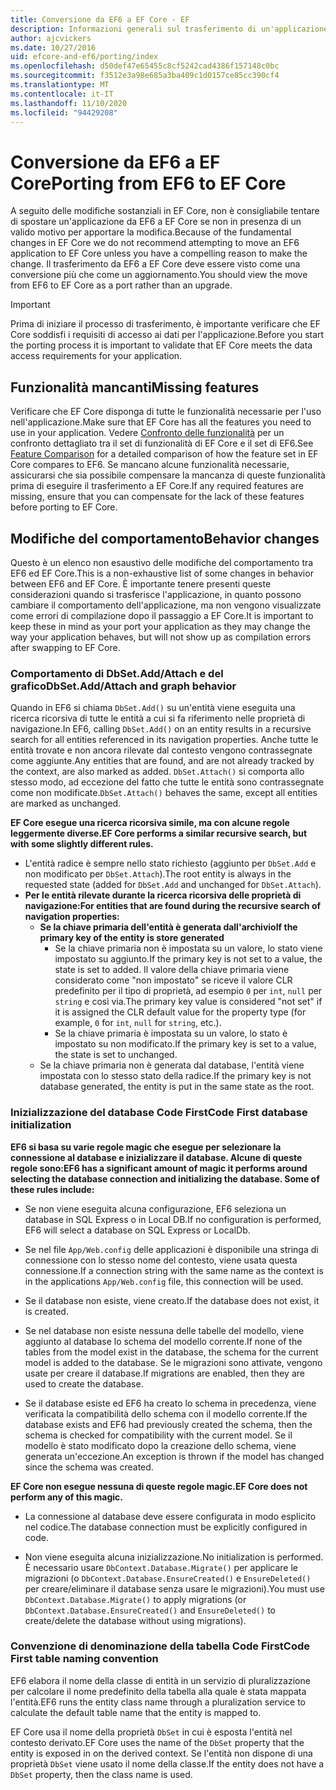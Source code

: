 ```yaml
---
title: Conversione da EF6 a EF Core - EF
description: Informazioni generali sul trasferimento di un'applicazione da Entity Framework 6 a Entity Framework Core
author: ajcvickers
ms.date: 10/27/2016
uid: efcore-and-ef6/porting/index
ms.openlocfilehash: d50def47e65455c8cf5242cad4386f157148c0bc
ms.sourcegitcommit: f3512e3a98e685a3ba409c1d0157ce85cc390cf4
ms.translationtype: MT
ms.contentlocale: it-IT
ms.lasthandoff: 11/10/2020
ms.locfileid: "94429208"
---
```

# <a name="porting-from-ef6-to-ef-core"></a><span data-ttu-id="838c5-103">Conversione da EF6 a EF Core</span><span class="sxs-lookup"><span data-stu-id="838c5-103">Porting from EF6 to EF Core</span></span>

<span data-ttu-id="838c5-104">A seguito delle modifiche sostanziali in EF Core, non è consigliabile tentare di spostare un'applicazione da EF6 a EF Core se non in presenza di un valido motivo per apportare la modifica.</span><span class="sxs-lookup"><span data-stu-id="838c5-104">Because of the fundamental changes in EF Core we do not recommend attempting to move an EF6 application to EF Core unless you have a compelling reason to make the change.</span></span>
<span data-ttu-id="838c5-105">Il trasferimento da EF6 a EF Core deve essere visto come una conversione più che come un aggiornamento.</span><span class="sxs-lookup"><span data-stu-id="838c5-105">You should view the move from EF6 to EF Core as a port rather than an upgrade.</span></span>

> [!IMPORTANT]
> <span data-ttu-id="838c5-106">Prima di iniziare il processo di trasferimento, è importante verificare che EF Core soddisfi i requisiti di accesso ai dati per l'applicazione.</span><span class="sxs-lookup"><span data-stu-id="838c5-106">Before you start the porting process it is important to validate that EF Core meets the data access requirements for your application.</span></span>

## <a name="missing-features"></a><span data-ttu-id="838c5-107">Funzionalità mancanti</span><span class="sxs-lookup"><span data-stu-id="838c5-107">Missing features</span></span>

<span data-ttu-id="838c5-108">Verificare che EF Core disponga di tutte le funzionalità necessarie per l'uso nell'applicazione.</span><span class="sxs-lookup"><span data-stu-id="838c5-108">Make sure that EF Core has all the features you need to use in your application.</span></span> <span data-ttu-id="838c5-109">Vedere [Confronto delle funzionalità](xref:efcore-and-ef6/index) per un confronto dettagliato tra il set di funzionalità di EF Core e il set di EF6.</span><span class="sxs-lookup"><span data-stu-id="838c5-109">See [Feature Comparison](xref:efcore-and-ef6/index) for a detailed comparison of how the feature set in EF Core compares to EF6.</span></span> <span data-ttu-id="838c5-110">Se mancano alcune funzionalità necessarie, assicurarsi che sia possibile compensare la mancanza di queste funzionalità prima di eseguire il trasferimento a EF Core.</span><span class="sxs-lookup"><span data-stu-id="838c5-110">If any required features are missing, ensure that you can compensate for the lack of these features before porting to EF Core.</span></span>

## <a name="behavior-changes"></a><span data-ttu-id="838c5-111">Modifiche del comportamento</span><span class="sxs-lookup"><span data-stu-id="838c5-111">Behavior changes</span></span>

<span data-ttu-id="838c5-112">Questo è un elenco non esaustivo delle modifiche del comportamento tra EF6 ed EF Core.</span><span class="sxs-lookup"><span data-stu-id="838c5-112">This is a non-exhaustive list of some changes in behavior between EF6 and EF Core.</span></span> <span data-ttu-id="838c5-113">È importante tenere presenti queste considerazioni quando si trasferisce l'applicazione, in quanto possono cambiare il comportamento dell'applicazione, ma non vengono visualizzate come errori di compilazione dopo il passaggio a EF Core.</span><span class="sxs-lookup"><span data-stu-id="838c5-113">It is important to keep these in mind as your port your application as they may change the way your application behaves, but will not show up as compilation errors after swapping to EF Core.</span></span>

### <a name="dbsetaddattach-and-graph-behavior"></a><span data-ttu-id="838c5-114">Comportamento di DbSet.Add/Attach e del grafico</span><span class="sxs-lookup"><span data-stu-id="838c5-114">DbSet.Add/Attach and graph behavior</span></span>

<span data-ttu-id="838c5-115">Quando in EF6 si chiama `DbSet.Add()` su un'entità viene eseguita una ricerca ricorsiva di tutte le entità a cui si fa riferimento nelle proprietà di navigazione.</span><span class="sxs-lookup"><span data-stu-id="838c5-115">In EF6, calling `DbSet.Add()` on an entity results in a recursive search for all entities referenced in its navigation properties.</span></span> <span data-ttu-id="838c5-116">Anche tutte le entità trovate e non ancora rilevate dal contesto vengono contrassegnate come aggiunte.</span><span class="sxs-lookup"><span data-stu-id="838c5-116">Any entities that are found, and are not already tracked by the context, are also marked as added.</span></span> <span data-ttu-id="838c5-117">`DbSet.Attach()` si comporta allo stesso modo, ad eccezione del fatto che tutte le entità sono contrassegnate come non modificate.</span><span class="sxs-lookup"><span data-stu-id="838c5-117">`DbSet.Attach()` behaves the same, except all entities are marked as unchanged.</span></span>

<span data-ttu-id="838c5-118">**EF Core esegue una ricerca ricorsiva simile, ma con alcune regole leggermente diverse.**</span><span class="sxs-lookup"><span data-stu-id="838c5-118">**EF Core performs a similar recursive search, but with some slightly different rules.**</span></span>

* <span data-ttu-id="838c5-119">L'entità radice è sempre nello stato richiesto (aggiunto per `DbSet.Add` e non modificato per `DbSet.Attach`).</span><span class="sxs-lookup"><span data-stu-id="838c5-119">The root entity is always in the requested state (added for `DbSet.Add` and unchanged for `DbSet.Attach`).</span></span>
* <span data-ttu-id="838c5-120">**Per le entità rilevate durante la ricerca ricorsiva delle proprietà di navigazione:**</span><span class="sxs-lookup"><span data-stu-id="838c5-120">**For entities that are found during the recursive search of navigation properties:**</span></span>
  * <span data-ttu-id="838c5-121">**Se la chiave primaria dell'entità è generata dall'archivio**</span><span class="sxs-lookup"><span data-stu-id="838c5-121">**If the primary key of the entity is store generated**</span></span>
    * <span data-ttu-id="838c5-122">Se la chiave primaria non è impostata su un valore, lo stato viene impostato su aggiunto.</span><span class="sxs-lookup"><span data-stu-id="838c5-122">If the primary key is not set to a value, the state is set to added.</span></span> <span data-ttu-id="838c5-123">Il valore della chiave primaria viene considerato come "non impostato" se riceve il valore CLR predefinito per il tipo di proprietà, ad esempio `0` per `int`, `null` per `string` e così via.</span><span class="sxs-lookup"><span data-stu-id="838c5-123">The primary key value is considered "not set" if it is assigned the CLR default value for the property type (for example, `0` for `int`, `null` for `string`, etc.).</span></span>
    * <span data-ttu-id="838c5-124">Se la chiave primaria è impostata su un valore, lo stato è impostato su non modificato.</span><span class="sxs-lookup"><span data-stu-id="838c5-124">If the primary key is set to a value, the state is set to unchanged.</span></span>
  * <span data-ttu-id="838c5-125">Se la chiave primaria non è generata dal database, l'entità viene impostata con lo stesso stato della radice.</span><span class="sxs-lookup"><span data-stu-id="838c5-125">If the primary key is not database generated, the entity is put in the same state as the root.</span></span>

### <a name="code-first-database-initialization"></a><span data-ttu-id="838c5-126">Inizializzazione del database Code First</span><span class="sxs-lookup"><span data-stu-id="838c5-126">Code First database initialization</span></span>

<span data-ttu-id="838c5-127">**EF6 si basa su varie regole magic che esegue per selezionare la connessione al database e inizializzare il database. Alcune di queste regole sono:**</span><span class="sxs-lookup"><span data-stu-id="838c5-127">**EF6 has a significant amount of magic it performs around selecting the database connection and initializing the database. Some of these rules include:**</span></span>

* <span data-ttu-id="838c5-128">Se non viene eseguita alcuna configurazione, EF6 seleziona un database in SQL Express o in Local DB.</span><span class="sxs-lookup"><span data-stu-id="838c5-128">If no configuration is performed, EF6 will select a database on SQL Express or LocalDb.</span></span>

* <span data-ttu-id="838c5-129">Se nel file `App/Web.config` delle applicazioni è disponibile una stringa di connessione con lo stesso nome del contesto, viene usata questa connessione.</span><span class="sxs-lookup"><span data-stu-id="838c5-129">If a connection string with the same name as the context is in the applications `App/Web.config` file, this connection will be used.</span></span>

* <span data-ttu-id="838c5-130">Se il database non esiste, viene creato.</span><span class="sxs-lookup"><span data-stu-id="838c5-130">If the database does not exist, it is created.</span></span>

* <span data-ttu-id="838c5-131">Se nel database non esiste nessuna delle tabelle del modello, viene aggiunto al database lo schema del modello corrente.</span><span class="sxs-lookup"><span data-stu-id="838c5-131">If none of the tables from the model exist in the database, the schema for the current model is added to the database.</span></span> <span data-ttu-id="838c5-132">Se le migrazioni sono attivate, vengono usate per creare il database.</span><span class="sxs-lookup"><span data-stu-id="838c5-132">If migrations are enabled, then they are used to create the database.</span></span>

* <span data-ttu-id="838c5-133">Se il database esiste ed EF6 ha creato lo schema in precedenza, viene verificata la compatibilità dello schema con il modello corrente.</span><span class="sxs-lookup"><span data-stu-id="838c5-133">If the database exists and EF6 had previously created the schema, then the schema is checked for compatibility with the current model.</span></span> <span data-ttu-id="838c5-134">Se il modello è stato modificato dopo la creazione dello schema, viene generata un'eccezione.</span><span class="sxs-lookup"><span data-stu-id="838c5-134">An exception is thrown if the model has changed since the schema was created.</span></span>

<span data-ttu-id="838c5-135">**EF Core non esegue nessuna di queste regole magic.**</span><span class="sxs-lookup"><span data-stu-id="838c5-135">**EF Core does not perform any of this magic.**</span></span>

* <span data-ttu-id="838c5-136">La connessione al database deve essere configurata in modo esplicito nel codice.</span><span class="sxs-lookup"><span data-stu-id="838c5-136">The database connection must be explicitly configured in code.</span></span>

* <span data-ttu-id="838c5-137">Non viene eseguita alcuna inizializzazione.</span><span class="sxs-lookup"><span data-stu-id="838c5-137">No initialization is performed.</span></span> <span data-ttu-id="838c5-138">È necessario usare `DbContext.Database.Migrate()` per applicare le migrazioni (o `DbContext.Database.EnsureCreated()` e `EnsureDeleted()` per creare/eliminare il database senza usare le migrazioni).</span><span class="sxs-lookup"><span data-stu-id="838c5-138">You must use `DbContext.Database.Migrate()` to apply migrations (or `DbContext.Database.EnsureCreated()` and `EnsureDeleted()` to create/delete the database without using migrations).</span></span>

### <a name="code-first-table-naming-convention"></a><span data-ttu-id="838c5-139">Convenzione di denominazione della tabella Code First</span><span class="sxs-lookup"><span data-stu-id="838c5-139">Code First table naming convention</span></span>

<span data-ttu-id="838c5-140">EF6 elabora il nome della classe di entità in un servizio di pluralizzazione per calcolare il nome predefinito della tabella alla quale è stata mappata l'entità.</span><span class="sxs-lookup"><span data-stu-id="838c5-140">EF6 runs the entity class name through a pluralization service to calculate the default table name that the entity is mapped to.</span></span>

<span data-ttu-id="838c5-141">EF Core usa il nome della proprietà `DbSet` in cui è esposta l'entità nel contesto derivato.</span><span class="sxs-lookup"><span data-stu-id="838c5-141">EF Core uses the name of the `DbSet` property that the entity is exposed in on the derived context.</span></span> <span data-ttu-id="838c5-142">Se l'entità non dispone di una proprietà `DbSet` viene usato il nome della classe.</span><span class="sxs-lookup"><span data-stu-id="838c5-142">If the entity does not have a `DbSet` property, then the class name is used.</span></span>
